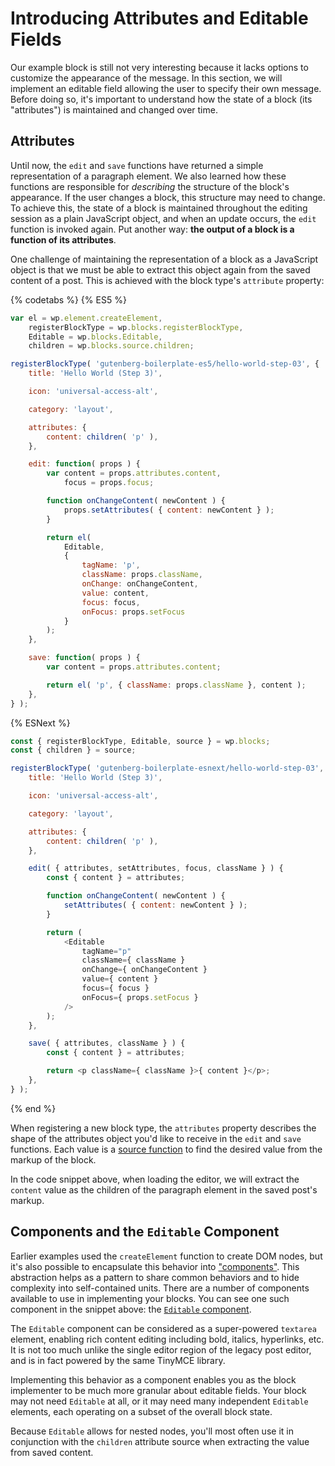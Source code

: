 # Introducing Attributes and Editable Fields

Our example block is still not very interesting because it lacks options to customize the appearance of the message. In this section, we will implement an editable field allowing the user to specify their own message. Before doing so, it's important to understand how the state of a block (its "attributes") is maintained and changed over time.

## Attributes

Until now, the `edit` and `save` functions have returned a simple representation of a paragraph element. We also learned how these functions are responsible for _describing_ the structure of the block's appearance. If the user changes a block, this structure may need to change. To achieve this, the state of a block is maintained throughout the editing session as a plain JavaScript object, and when an update occurs, the `edit` function is invoked again. Put another way: __the output of a block is a function of its attributes__.

One challenge of maintaining the representation of a block as a JavaScript object is that we must be able to extract this object again from the saved content of a post. This is achieved with the block type's `attribute` property:

{% codetabs %}
{% ES5 %}
```js
var el = wp.element.createElement,
	registerBlockType = wp.blocks.registerBlockType,
	Editable = wp.blocks.Editable,
	children = wp.blocks.source.children;

registerBlockType( 'gutenberg-boilerplate-es5/hello-world-step-03', {
	title: 'Hello World (Step 3)',

	icon: 'universal-access-alt',

	category: 'layout',

	attributes: {
		content: children( 'p' ),
	},

	edit: function( props ) {
		var content = props.attributes.content,
			focus = props.focus;

		function onChangeContent( newContent ) {
			props.setAttributes( { content: newContent } );
		}

		return el(
			Editable,
			{
				tagName: 'p',
				className: props.className,
				onChange: onChangeContent,
				value: content,
				focus: focus,
				onFocus: props.setFocus
			}
		);
	},

	save: function( props ) {
		var content = props.attributes.content;

		return el( 'p', { className: props.className }, content );
	},
} );
```
{% ESNext %}
```js
const { registerBlockType, Editable, source } = wp.blocks;
const { children } = source;

registerBlockType( 'gutenberg-boilerplate-esnext/hello-world-step-03', {
	title: 'Hello World (Step 3)',

	icon: 'universal-access-alt',

	category: 'layout',

	attributes: {
		content: children( 'p' ),
	},

	edit( { attributes, setAttributes, focus, className } ) {
		const { content } = attributes;

		function onChangeContent( newContent ) {
			setAttributes( { content: newContent } );
		}

		return (
			<Editable
				tagName="p"
				className={ className }
				onChange={ onChangeContent }
				value={ content }
				focus={ focus }
				onFocus={ props.setFocus }
			/>
		);
	},

	save( { attributes, className } ) {
		const { content } = attributes;

		return <p className={ className }>{ content }</p>;
	},
} );
```
{% end %}

When registering a new block type, the `attributes` property describes the shape of the attributes object you'd like to receive in the `edit` and `save` functions. Each value is a [source function](attribute-sources.md) to find the desired value from the markup of the block.

In the code snippet above, when loading the editor, we will extract the `content` value as the children of the paragraph element in the saved post's markup.

## Components and the `Editable` Component

Earlier examples used the `createElement` function to create DOM nodes, but it's also possible to encapsulate this behavior into ["components"](). This abstraction helps as a pattern to share common behaviors and to hide complexity into self-contained units. There are a number of components available to use in implementing your blocks. You can see one such component in the snippet above: the [`Editable` component]().

The `Editable` component can be considered as a super-powered `textarea` element, enabling rich content editing including bold, italics, hyperlinks, etc. It is not too much unlike the single editor region of the legacy post editor, and is in fact powered by the same TinyMCE library.

Implementing this behavior as a component enables you as the block implementer to be much more granular about editable fields. Your block may not need `Editable` at all, or it may need many independent `Editable` elements, each operating on a subset of the overall block state.

Because `Editable` allows for nested nodes, you'll most often use it in conjunction with the `children` attribute source when extracting the value from saved content.
